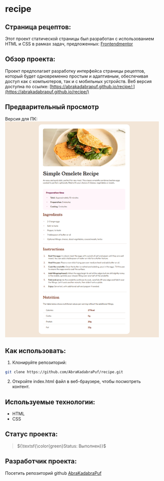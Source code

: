 # recipe
## Страница рецептов:

Этот проект статической страницы был разработан с использованием HTML и CSS в рамках задач, предложенных: [Frontendmentor](https://www.frontendmentor.io/challenges/recipe-page-KiTsR8QQKm/hub)

## Обзор проекта:
Проект предполагает разработку интерфейса страницы рецептов, который будет одновременно простым и адаптивным, обеспечивая доступ как с компьютеров, так и с мобильных устройств.
Веб версия доступна по ссылке:
[https://abrakadabrapuf.github.io/recipe/:](https://abrakadabrapuf.github.io/recipe/)

## Предварительный просмотр

Версия для ПК:
![Версия для ПК:](<https://github.com/AbraKadabraPuf/recipe/blob/main/images/desktop_version.png>)

## Как использовать:

1. Клонируйте репозиторий:
```bash
git clone https://github.com/AbraKadabraPuf/recipe.git
```

2. Откройте index.html файл в веб-браузере, чтобы посмотреть контент.

## Используемые технологии:

- HTML
- CSS

## Статус проекта:
> ${\textsf{\color{green}Status: Выполнен}}$

## Разработчик проекта:

Посетить репозиторий github [AbraKadabraPuf](https://github.com/AbraKadabraPuf)

